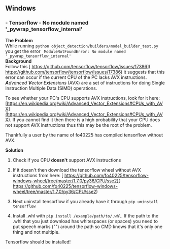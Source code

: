 ## Windows
### - Tensorflow - No module named '_pywrap_tensorflow_internal'
**The Problem** <br>
While running `python object_detection/builders/model_builder_test.py` you get the error ` ModuleNotFoundError: No module named '_pywrap_tensorflow_internal'` <br>
**Background** <br>
Follow this [ https://github.com/tensorflow/tensorflow/issues/17386]( https://github.com/tensorflow/tensorflow/issues/17386) it suggests that this error can occur if the current CPU of the PC lacks AVX instructions. _**A**dvanced **V**ector E**x**tensions_ (AVX) are a set of instructions for doing Single Instruction Multiple Data (SIMD) operations. 

To see whether your PC's CPU supports AVX instructions, look for it here: [https://en.wikipedia.org/wiki/Advanced_Vector_Extensions#CPUs_with_AVX](https://en.wikipedia.org/wiki/Advanced_Vector_Extensions#CPUs_with_AVX). If you cannot find it then there is a high probability that your CPU does not support AVX instructions thus this may be the root of the problem.

Thankfully a user by the name of fo40225 has compiled tensorflow without AVX.

**Solution** <br>
1. Check if you CPU **doesn't** support AVX instructions

2. If it doesn't then download the tensorflow wheel without AVX instructions from here:
[ https://github.com/fo40225/tensorflow-windows-wheel/tree/master/1.7.0/py36/CPU/sse2]( https://github.com/fo40225/tensorflow-windows-wheel/tree/master/1.7.0/py36/CPU/sse2) 

3. Next uninstall tensorflow if you already have it through `pip uninstall tensorflow`

4. Install .whl with `pip install /example/path/to/.whl`. If the path to the .whl that you just download has whitespaces (or spaces) you  need to put speech marks ("") around the path so CMD knows that it's only one thing and not multiple.

Tensorflow should be installed!
